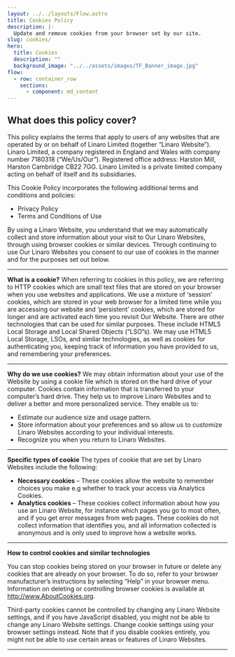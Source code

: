 ```yaml
---
layout: ../../layouts/Flow.astro
title: Cookies Policy
description: |-
  Update and remove cookies from your browser set by our site.
slug: cookies/
hero:
  title: Cookies
  description: ""
  background_image: "../../assets/images/TF_Banner_image.jpg"
flow:
  - row: container_row
    sections:
      - component: md_content
---
```


## What does this policy cover?

This policy explains the terms that apply to users of any websites that are operated by or on behalf of Linaro Limited (together “Linaro Website”). Linaro Limited, a company registered in England and Wales with company number 7180318 (“We/Us/Our”). Registered office address: Harston Mill, Harston Cambridge CB22 7GG. Linaro Limited is a private limited company acting on behalf of itself and its subsidiaries.

This Cookie Policy incorporates the following additional terms and conditions and policies:

- Privacy Policy
- Terms and Conditions of Use

By using a Linaro Website, you understand that we may automatically collect and store information about your visit to Our Linaro Websites, through using browser cookies or similar devices. Through continuing to use Our Linaro Websites you consent to our use of cookies in the manner and for the purposes set out below.

---

**What is a cookie?**
When referring to cookies in this policy, we are referring to HTTP cookies which are small text files that are stored on your browser when you use websites and applications. We use a mixture of ‘session’ cookies, which are stored in your web browser for a limited time while you are accessing our website and ‘persistent’ cookies, which are stored for longer and are activated each time you revisit Our Website. There are other technologies that can be used for similar purposes. These include HTML5 Local Storage and Local Shared Objects (“LSO”s). We may use HTML5 Local Storage, LSOs, and similar technologies, as well as cookies for authenticating you, keeping track of information you have provided to us, and remembering your preferences.

---

**Why do we use cookies?**
We may obtain information about your use of the Website by using a cookie file which is stored on the hard drive of your computer. Cookies contain information that is transferred to your computer’s hard drive. They help us to improve Linaro Websites and to deliver a better and more personalized service. They enable us to:

- Estimate our audience size and usage pattern.
- Store information about your preferences and so allow us to customize Linaro Websites according to your individual interests.
- Recognize you when you return to Linaro Websites.

---

**Specific types of cookie**
The types of cookie that are set by Linaro Websites include the following:

- **Necessary cookies** – These cookies allow the website to remember choices you make e.g whether to track your access via Analytics Cookies.
- **Analytics cookies** – These cookies collect information about how you use an Linaro Website, for instance which pages you go to most often, and if you get error messages from web pages. These cookies do not collect information that identifies you, and all information collected is anonymous and is only used to improve how a website works.

---

**How to control cookies and similar technologies**

You can stop cookies being stored on your browser in future or delete any cookies that are already on your browser. To do so, refer to your browser manufacturer’s instructions by selecting “Help” in your browser menu. Information on deleting or controlling browser cookies is available at http://www.AboutCookies.org.

Third-party cookies cannot be controlled by changing any Linaro Website settings, and if you have JavaScript disabled, you might not be able to change any Linaro Website settings. Change cookie settings using your browser settings instead.
Note that if you disable cookies entirely, you might not be able to use certain areas or features of Linaro Websites.

---
